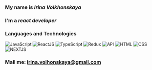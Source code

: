 
### My name is *Irina Volkhonskaya*

### I'm a *react developer*

### Languages and Technologies

![JavaScript](https://img.shields.io/badge/-JavaScript-090909?style=for-the-badge&logo=JavaScript)
![ReactJS](https://img.shields.io/badge/-ReactJS-090909?style=for-the-badge&logo=React)
![TypeScript](https://img.shields.io/badge/-TypeScript-090909?style=for-the-badge&logo=TypeScript)
![Redux](https://img.shields.io/badge/-Redux-090909?style=for-the-badge&logo=Redux)
![API](https://img.shields.io/badge/-REST&#032;API-090909?style=for-the-badge)
![HTML](https://img.shields.io/badge/-HTML-090909?style=for-the-badge&logo=html5)
![CSS](https://img.shields.io/badge/-CSS-090909?style=for-the-badge&logo=css3)
![NEXTJS](https://img.shields.io/badge/NEXTJS)

### Mail me: irina.volhonskaya@gmail.com

<!--
**IrinaVolkhonskaya/IrinaVolkhonskaya** is a ✨ _special_ ✨ repository because its `README.md` (this file) appears on your GitHub profile.

